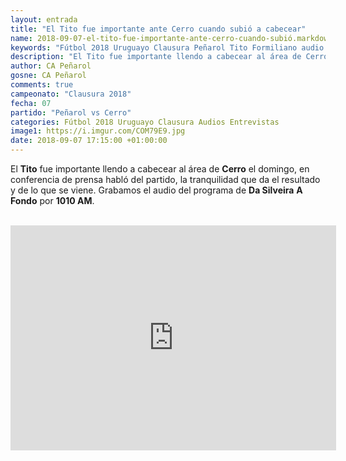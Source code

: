 ```yaml
---
layout: entrada
title: "El Tito fue importante ante Cerro cuando subió a cabecear"
name: 2018-09-07-el-tito-fue-importante-ante-cerro-cuando-subió.markdown
keywords: "Fútbol 2018 Uruguayo Clausura Peñarol Tito Formiliano audio youtube"
description: "El Tito fue importante llendo a cabecear al área de Cerro el domingo, en conferencia de prensa habló del partido, la tranquilidad que da el resultado y de lo que se viene. Grabamos el audio del programa de Da Silveira A Fondo por 1010 AM"
author: CA Peñarol
gosne: CA Peñarol
comments: true
campeonato: "Clausura 2018"
fecha: 07
partido: "Peñarol vs Cerro"
categories: Fútbol 2018 Uruguayo Clausura Audios Entrevistas
image1: https://i.imgur.com/COM79E9.jpg
date: 2018-09-07 17:15:00 +01:00:00
---
```


 El <strong>Tito</strong> fue importante llendo a cabecear al área de <strong>Cerro</strong> el domingo, en conferencia de prensa habló del partido, la tranquilidad que da el resultado y de lo que se viene. Grabamos el audio del programa de <strong>Da Silveira</strong> <strong>A Fondo</strong> por <strong>1010 AM</strong>.

 <br>

 <iframe width="521" height="360" src="https://www.youtube.com/embed/dzNgVPwjj_c" frameborder="0" allow="autoplay; encrypted-media" allowfullscreen></iframe>
